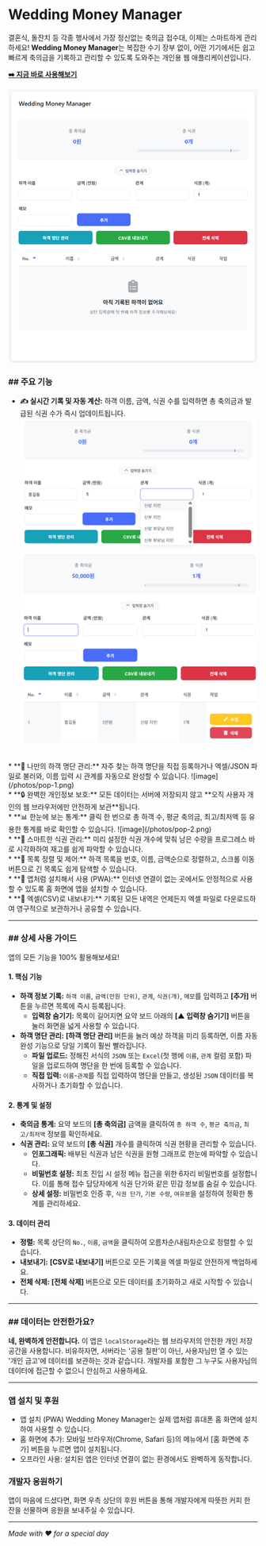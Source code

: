 # Wedding Money Manager

결혼식, 돌잔치 등 각종 행사에서 가장 정신없는 축의금 접수대, 이제는 스마트하게 관리하세요\! **Wedding Money Manager**는 복잡한 수기 장부 없이, 어떤 기기에서든 쉽고 빠르게 축의금을 기록하고 관리할 수 있도록 도와주는 개인용 웹 애플리케이션입니다.

**[➡️ 지금 바로 사용해보기](https://Gabeujin.github.io/wedding-money-manager/)**

![image](/photos/main-1.png)

### \#\# 주요 기능

  * **✍️ 실시간 기록 및 자동 계산:** 하객 이름, 금액, 식권 수를 입력하면 총 축의금과 발급된 식권 수가 즉시 업데이트됩니다.
  ![image](/photos/main-2.png)![image](/photos/main-3.png)  
  <br>
  * **📂 나만의 하객 명단 관리:** 자주 찾는 하객 명단을 직접 등록하거나 엑셀/JSON 파일로 불러와, 이름 입력 시 관계를 자동으로 완성할 수 있습니다.
  ![image](/photos/pop-1.png)  
  <br>
  * **🔒 완벽한 개인정보 보호:** 모든 데이터는 서버에 저장되지 않고 **오직 사용자 개인의 웹 브라우저에만 안전하게 보관**됩니다.  
  <br>
  * **📊 한눈에 보는 통계:** 클릭 한 번으로 총 하객 수, 평균 축의금, 최고/최저액 등 유용한 통계를 바로 확인할 수 있습니다.  
  ![image](/photos/pop-2.png) 
  <br>
  * **🎫 스마트한 식권 관리:** 미리 설정한 식권 개수에 맞춰 남은 수량을 프로그레스 바로 시각화하여 재고를 쉽게 파악할 수 있습니다.  
  <br>
  * **🔄 목록 정렬 및 제어:** 하객 목록을 번호, 이름, 금액순으로 정렬하고, 스크롤 이동 버튼으로 긴 목록도 쉽게 탐색할 수 있습니다.  
  <br>
  * **📱 앱처럼 설치해서 사용 (PWA):** 인터넷 연결이 없는 곳에서도 안정적으로 사용할 수 있도록 홈 화면에 앱을 설치할 수 있습니다.  
  <br>
  * **💾 엑셀(CSV)로 내보내기:** 기록된 모든 내역은 언제든지 엑셀 파일로 다운로드하여 영구적으로 보관하거나 공유할 수 있습니다.

<br>

-----

### \#\# 상세 사용 가이드

앱의 모든 기능을 100% 활용해보세요\!

#### **1. 핵심 기능**

  * **하객 정보 기록:** `하객 이름`, `금액(만원 단위)`, `관계`, `식권(개)`, `메모`를 입력하고 **[추가]** 버튼을 누르면 목록에 즉시 등록됩니다.
      * **입력창 숨기기:** 목록이 길어지면 요약 보드 아래의 **[▲ 입력창 숨기기]** 버튼을 눌러 화면을 넓게 사용할 수 있습니다.
  * **하객 명단 관리:** **[하객 명단 관리]** 버튼을 눌러 예상 하객을 미리 등록하면, 이름 자동완성 기능으로 당일 기록이 훨씬 빨라집니다.
      * **파일 업로드:** 정해진 서식의 `JSON` 또는 `Excel`(첫 행에 `이름`, `관계` 컬럼 포함) 파일을 업로드하여 명단을 한 번에 등록할 수 있습니다.
      * **직접 입력:** `이름`-`관계`를 직접 입력하여 명단을 만들고, 생성된 `JSON` 데이터를 복사하거나 초기화할 수 있습니다.

#### **2. 통계 및 설정**

  * **축의금 통계:** 요약 보드의 **[총 축의금]** 금액을 클릭하여 `총 하객 수`, `평균 축의금`, `최고/최저액` 정보를 확인하세요.
  * **식권 관리:** 요약 보드의 **[총 식권]** 개수를 클릭하여 식권 현황을 관리할 수 있습니다.
      * **인포그래픽:** 배부된 식권과 남은 식권을 원형 그래프로 한눈에 파악할 수 있습니다.
      * **비밀번호 설정:** 최초 진입 시 설정 메뉴 접근을 위한 6자리 비밀번호를 설정합니다. 이를 통해 접수 담당자에게 식권 단가와 같은 민감 정보를 숨길 수 있습니다.
      * **상세 설정:** 비밀번호 인증 후, `식권 단가`, `기본 수량`, `여유분`을 설정하여 정확한 통계를 관리하세요.

#### **3. 데이터 관리**

  * **정렬:** 목록 상단의 `No.`, `이름`, `금액`을 클릭하여 오름차순/내림차순으로 정렬할 수 있습니다.
  * **내보내기:** **[CSV로 내보내기]** 버튼으로 모든 기록을 엑셀 파일로 안전하게 백업하세요.
  * **전체 삭제:** **[전체 삭제]** 버튼으로 모든 데이터를 초기화하고 새로 시작할 수 있습니다.

-----

### \#\# 데이터는 안전한가요?

**네, 완벽하게 안전합니다.** 이 앱은 `localStorage`라는 웹 브라우저의 안전한 개인 저장 공간을 사용합니다. 비유하자면, 서버라는 '공용 칠판'이 아닌, 사용자님만 열 수 있는 '개인 금고'에 데이터를 보관하는 것과 같습니다. 개발자를 포함한 그 누구도 사용자님의 데이터에 접근할 수 없으니 안심하고 사용하세요.

-----

### 앱 설치 및 후원
- 앱 설치 (PWA)
Wedding Money Manager는 실제 앱처럼 휴대폰 홈 화면에 설치하여 사용할 수 있습니다.
- 홈 화면에 추가: 모바일 브라우저(Chrome, Safari 등)의 메뉴에서 [홈 화면에 추가] 버튼을 누르면 앱이 설치됩니다.
- 오프라인 사용: 설치된 앱은 인터넷 연결이 없는 환경에서도 완벽하게 동작합니다.

### 개발자 응원하기  
앱이 마음에 드셨다면, 화면 우측 상단의 후원 버튼을 통해 개발자에게 따뜻한 커피 한 잔을 선물하며 응원을 보내주실 수 있습니다.

-----

*Made with ❤️ for a special day*